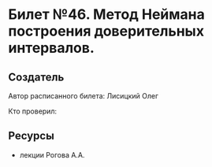 # Билет №46. Метод Неймана построения доверительных интервалов.

## Создатель

Автор расписанного билета: Лисицкий Олег

Кто проверил:


## Ресурсы
- лекции Рогова А.А.
